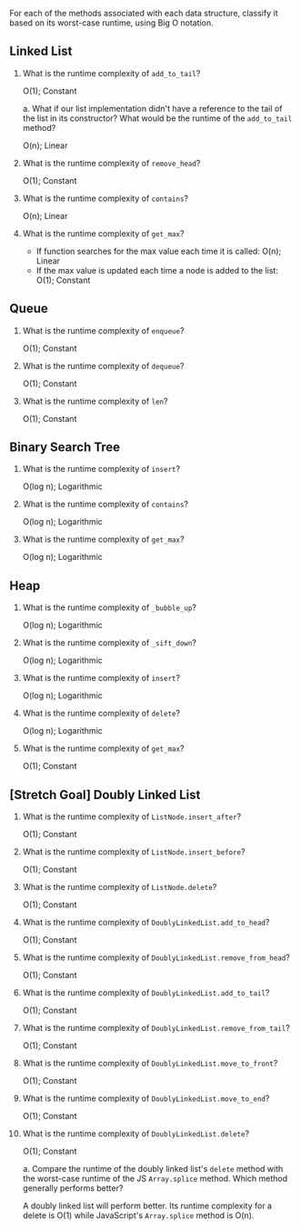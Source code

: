 For each of the methods associated with each data structure, classify it based on its worst-case runtime, using Big O notation.

## Linked List

1. What is the runtime complexity of `add_to_tail`?
  
    O(1); Constant
  
    a. What if our list implementation didn't have a reference to the tail of the list in its constructor? What would be the runtime of the `add_to_tail` method?

      O(n); Linear

2. What is the runtime complexity of `remove_head`?

    O(1); Constant

3. What is the runtime complexity of `contains`?

    O(n); Linear

4. What is the runtime complexity of `get_max`?

    - If function searches for the max value each time it is called: O(n); Linear
    - If the max value is updated each time a node is added to the list: O(1); Constant

## Queue

1. What is the runtime complexity of `enqueue`?

    O(1); Constant

2. What is the runtime complexity of `dequeue`?

    O(1); Constant

3. What is the runtime complexity of `len`?

    O(1); Constant

## Binary Search Tree

1. What is the runtime complexity of `insert`?

    O(log n); Logarithmic

2. What is the runtime complexity of `contains`?

    O(log n); Logarithmic

3. What is the runtime complexity of `get_max`? 

    O(log n); Logarithmic

## Heap

1. What is the runtime complexity of `_bubble_up`?

    O(log n); Logarithmic

2. What is the runtime complexity of `_sift_down`?

    O(log n); Logarithmic

3. What is the runtime complexity of `insert`?

    O(log n); Logarithmic

4. What is the runtime complexity of `delete`?

    O(log n); Logarithmic

5. What is the runtime complexity of `get_max`?

    O(1); Constant

## [Stretch Goal] Doubly Linked List

1. What is the runtime complexity of `ListNode.insert_after`?

    O(1); Constant

2. What is the runtime complexity of `ListNode.insert_before`?

    O(1); Constant

3. What is the runtime complexity of `ListNode.delete`?

    O(1); Constant

4. What is the runtime complexity of `DoublyLinkedList.add_to_head`?

    O(1); Constant

5. What is the runtime complexity of `DoublyLinkedList.remove_from_head`?

    O(1); Constant

6. What is the runtime complexity of `DoublyLinkedList.add_to_tail`?

    O(1); Constant

7. What is the runtime complexity of `DoublyLinkedList.remove_from_tail`?

    O(1); Constant

8. What is the runtime complexity of `DoublyLinkedList.move_to_front`?

    O(1); Constant

9. What is the runtime complexity of `DoublyLinkedList.move_to_end`?

    O(1); Constant

10. What is the runtime complexity of `DoublyLinkedList.delete`?

    O(1); Constant

    a. Compare the runtime of the doubly linked list's `delete` method with the worst-case runtime of the JS `Array.splice` method. Which method generally performs better?

    A doubly linked list will perform better. Its runtime complexity for a delete is O(1) while JavaScript's `Array.splice` method is O(n).